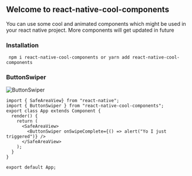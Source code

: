 ## Welcome to react-native-cool-components 

You can use some cool and animated components which might be used in your react native project. More components will get updated in future


### Installation

``` npm i react-native-cool-components or yarn add react-native-cool-components```

### ButtonSwiper

![ButtonSwiper](/images/buttonSwiper.gif)


```import React, { Component } from "react";
import { SafeAreaView} from "react-native";
import { ButtonSwiper } from "react-native-cool-components";
export class App extends Component {
  render() {
    return (
      <SafeAreaView>
        <ButtonSwiper onSwipeComplete={() => alert("Yo I just triggered")} />
      </SafeAreaView>
    );
  }
}

export default App;
```





